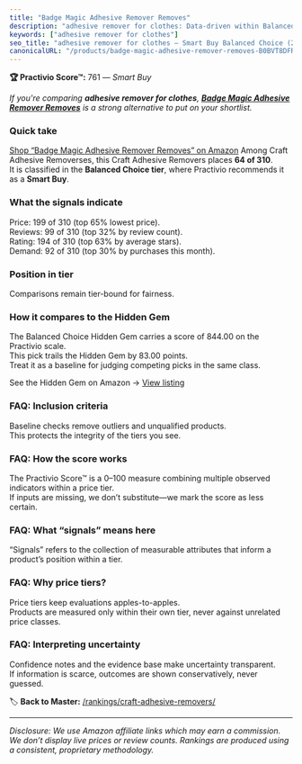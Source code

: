 ```yaml
---
title: "Badge Magic Adhesive Remover Removes"
description: "adhesive remover for clothes: Data-driven within Balanced Choice ranking using the Practivio Score™. Positioned by quality, value, demand, findability, momentu…"
keywords: ["adhesive remover for clothes"]
seo_title: "adhesive remover for clothes — Smart Buy Balanced Choice (2025)"
canonicalURL: "/products/badge-magic-adhesive-remover-removes-B0BVT8DFRK/"
---
```


**🏆 Practivio Score™:** 761 — _Smart Buy_


*If you're comparing **adhesive remover for clothes**, **[Badge Magic Adhesive Remover Removes](https://www.amazon.com/dp/B0BVT8DFRK?tag=practivio-20)** is a strong alternative to put on your shortlist.*
### Quick take
[Shop “Badge Magic Adhesive Remover Removes” on Amazon](https://www.amazon.com/dp/B0BVT8DFRK?tag=practivio-20)
Among Craft Adhesive Removerses, this Craft Adhesive Removers places **64 of 310**.  
It is classified in the **Balanced Choice tier**, where Practivio recommends it as a **Smart Buy**.

### What the signals indicate
Price: 199 of 310 (top 65% lowest price).  
Reviews: 99 of 310 (top 32% by review count).  
Rating: 194 of 310 (top 63% by average stars).  
Demand: 92 of 310 (top 30% by purchases this month).

### Position in tier
Comparisons remain tier-bound for fairness.

### How it compares to the Hidden Gem
The Balanced Choice Hidden Gem carries a score of 844.00 on the Practivio scale.  
This pick trails the Hidden Gem by 83.00 points.  
Treat it as a baseline for judging competing picks in the same class.  

See the Hidden Gem on Amazon → [View listing](https://www.amazon.com/dp/B0797D6NZM?tag=practivio-20)

### FAQ: Inclusion criteria
Baseline checks remove outliers and unqualified products.  
This protects the integrity of the tiers you see.

### FAQ: How the score works
The Practivio Score™ is a 0–100 measure combining multiple observed indicators within a price tier.  
If inputs are missing, we don’t substitute—we mark the score as less certain.

### FAQ: What “signals” means here
“Signals” refers to the collection of measurable attributes that inform a product’s position within a tier.

### FAQ: Why price tiers?
Price tiers keep evaluations apples-to-apples.  
Products are measured only within their own tier, never against unrelated price classes.

### FAQ: Interpreting uncertainty
Confidence notes and the evidence base make uncertainty transparent.  
If information is scarce, outcomes are shown conservatively, never guessed.


🏷️ **Back to Master:** [/rankings/craft-adhesive-removers/](/rankings/craft-adhesive-removers/)

---
_Disclosure: We use Amazon affiliate links which may earn a commission. We don’t display live prices or review counts. Rankings are produced using a consistent, proprietary methodology._
